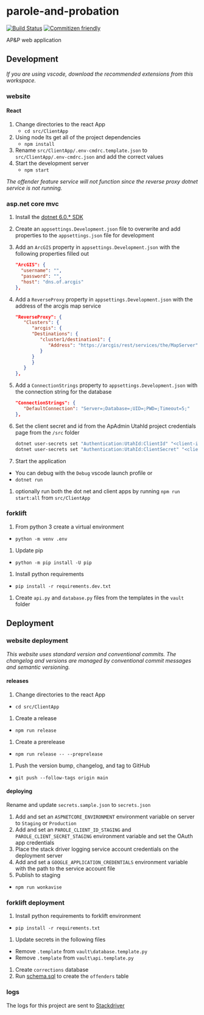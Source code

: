 # parole-and-probation

[![Build Status](https://travis-ci.com/agrc/parole-and-probation.svg?branch=main)](https://travis-ci.com/agrc/parole-and-probation) [![Commitizen friendly](https://img.shields.io/badge/commitizen-friendly-brightgreen.svg)](http://commitizen.github.io/cz-cli/)

AP&amp;P web application

## Development

_If you are using vscode, download the recommended extensions from this workspace._

### website

#### React

1. Change directories to the react App
   - `cd src/ClientApp`
1. Using node lts get all of the project dependencies
   - `npm install`
1. Rename `src/ClientApp/.env-cmdrc.template.json` to `src/ClientApp/.env-cmdrc.json` and add the correct values
1. Start the development server
   - `npm start`

_The offender feature service will not function since the reverse proxy dotnet service is not running._

### asp.net core mvc

1. Install the [dotnet 6.0.\* SDK](https://dotnet.microsoft.com/download/dotnet/6.0)
1. Create an `appsettings.Development.json` file to overwrite and add properties to the `appsettings.json` file for development
1. Add an `ArcGIS` property in `appsettings.Development.json` with the following properties filled out

   ```json
   "ArcGIS": {
     "username": "",
     "password": "",
     "host": "dns.of.arcgis"
   },
   ```

1. Add a `ReverseProxy` property in `appsettings.Development.json` with the address of the arcgis map service

   ```json
   "ReverseProxy": {
      "Clusters": {
         "arcgis": {
         "Destinations": {
            "cluster1/destination1": {
               "Address": "https://arcgis/rest/services/the/MapServer"
            }
         }
         }
      }
   },
   ```

1. Add a `ConnectionStrings` property to `appsettings.Development.json` with the connection string for the database

   ```json
   "ConnectionStrings": {
      "DefaultConnection": "Server=;Database=;UID=;PWD=;Timeout=5;"
   },
   ```

1. Set the client secret and id from the ApAdmin UtahId project credentials page from the `/src` folder

   ```sh
   dotnet user-secrets set "Authentication:UtahId:ClientId" "<client-id>"
   dotnet user-secrets set "Authentication:UtahId:ClientSecret" "<client-secret>"
   ```

1. Start the application

- You can debug with the `Debug` vscode launch profile or
- `dotnet run`

1. optionally run both the dot net and client apps by running `npm run start:all` from `src/ClientApp`

### forklift

1. From python 3 create a virtual environment

- `python -m venv .env`

1. Update pip

- `python -m pip install -U pip`

1. Install python requirements

- `pip install -r requirements.dev.txt`

1. Create `api.py` and `database.py` files from the templates in the `vault` folder

## Deployment

### website deployment

_This website uses standard version and conventional commits. The changelog and versions are managed by conventional commit messages and semantic versioning._

#### releases

1. Change directories to the react App

- `cd src/ClientApp`

1. Create a release

- `npm run release`

1. Create a prerelease

- `npm run release -- --preprelease`

1. Push the version bump, changelog, and tag to GitHub

- `git push --follow-tags origin main`

#### deploying

Rename and update `secrets.sample.json` to `secrets.json`

1. Add and set an `ASPNETCORE_ENVIRONMENT` environment variable on server to `Staging` or `Production`
1. Add and set an `PAROLE_CLIENT_ID_STAGING` and `PAROLE_CLIENT_SECRET_STAGING` environment variable and set the OAuth app credentials
1. Place the stack driver logging service account credentials on the deployment server
1. Add and set a `GOOGLE_APPLICATION_CREDENTIALS` environment variable with the path to the service account file
1. Publish to staging

- `npm run wonkavise`

### forklift deployment

1. Install python requirements to forklift environment

- `pip install -r requirements.txt`

1. Update secrets in the following files

- Remove `.template` from `vault\database.template.py`
- Remove `.template` from `vault\api.template.py`

1. Create `corrections` database
1. Run [schema.sql](/scripts/schema.sql) to create the `offenders` table

### logs

The logs for this project are sent to [Stackdriver](https://console.cloud.google.com/logs/viewer?project=ut-dts-agrc-parole-dev&resource=global&minLogLevel=0&expandAll=false&customFacets=&limitCustomFacetWidth=true&advancedFilter=resource.type%3D%22global%22%0AlogName%3D%22projects%2Fut-dts-agrc-parole-dev%2Flogs%2Fparole-api%22)
